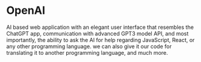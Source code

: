 # OpenAI
AI based web application with an elegant user interface that resembles the ChatGPT app, 
communication with advanced GPT3 model API, and most importantly, the ability to ask the AI for help 
regarding JavaScript, React, or any other programming language. we can also give 
it our code for translating it to another programming language, and much more.
